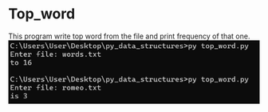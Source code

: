 # Top_word
This program write top word from the file and print frequency of that one.
![alt text](https://github.com/alexzedev/Top_word/blob/main/top_word_screen.png?raw=true)
